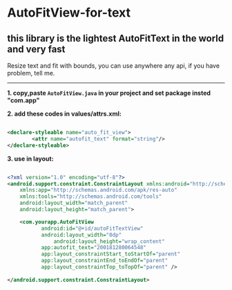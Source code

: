 # AutoFitView-for-text

## this library is the lightest AutoFitText in the world and very fast

Resize text and fit with bounds,
you can use anywhere any api,
if you have problem, tell me.

--------------------------------------

**1. copy,paste `AutoFitView.java` in your project and set package insted "com.app"**

**2. add these codes in values/attrs.xml:**
```xml

<declare-styleable name="auto_fit_view">
        <attr name="autofit_text" format="string"/>
</declare-styleable>

```

**3. use in layout:**
```xml

<?xml version="1.0" encoding="utf-8"?>
<android.support.constraint.ConstraintLayout xmlns:android="http://schemas.android.com/apk/res/android"
	xmlns:app="http://schemas.android.com/apk/res-auto"
	xmlns:tools="http://schemas.android.com/tools"
	android:layout_width="match_parent"
	android:layout_height="match_parent">

	<com.yourapp.AutoFitView
	       android:id="@+id/autoFitTextView"
  	       android:layout_width="0dp"
    	       android:layout_height="wrap_content"
	       app:autofit_text="200181280064548"
	       app:layout_constraintStart_toStartOf="parent"
	       app:layout_constraintEnd_toEndOf="parent"
	       app:layout_constraintTop_toTopOf="parent" />
       
</android.support.constraint.ConstraintLayout>

```
